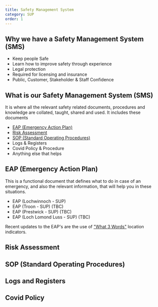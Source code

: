 ```yaml
---
title: Safety Management System
category: SUP
order: 1
---
```


## Why we have a Safety Management System (SMS)
- Keep people Safe
- Learn how to improve safety through experience
- Legal protection
- Required for licensing and insurance
- Public, Customer, Stakeholder & Staff Confidence

## What is our Safety Management System (SMS)
It is where all the relevant safety related documents, procedures and knowledge are collated, taught, shared and used.
It includes these documents
- [EAP (Emergency Action Plan)](https://numbat70.github.io/clyde/Content/03-SUP_EAP)
- [Risk Assessment](https://numbat70.github.io/clyde/Content/02-SUP_RISK)
- [SOP (Standard Operating Procedures)](https://numbat70.github.io/clyde/Content/04-SUP_SOP)
- Logs & Registers
- Covid Policy & Procedure
- Anything else that helps


## EAP (Emergency Action Plan)
This is a functional document that defines what to do in case of an emergency, and also the relevant information, that will help you in these situations.

- EAP (Lochwinnoch - SUP)
- EAP (Troon - SUP) (TBC)
- EAP (Prestwick - SUP) (TBC)
- EAP (Loch Lomond Luss - SUP) (TBC)

Recent updates to the EAP's are the use of ["What 3 Words"](https://what3words.com) location indicators.


## Risk Assessment



## SOP (Standard Operating Procedures)



## Logs and Registers



## Covid Policy

